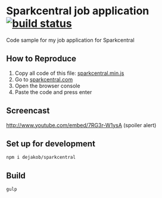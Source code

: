 # Sparkcentral job application [![build status](https://travis-ci.org/dejakob/sparkcentral.svg?branch=master)](https://travis-ci.org/dejakob/sparkcentral)
Code sample for my job application for Sparkcentral

## How to Reproduce
1. Copy all code of this file:
[sparkcentral.min.js](https://raw.githubusercontent.com/dejakob/sparkcentral/master/dist/sparkcentral.min.js)
2. Go to [sparkcentral.com](http://sparkcentral.com)
3. Open the browser console
4. Paste the code and press enter

## Screencast
http://www.youtube.com/embed/7RG3r-W1ysA (spoiler alert)

## Set up for development
```
npm i dejakob/sparkcentral
```

## Build
```
gulp
```
